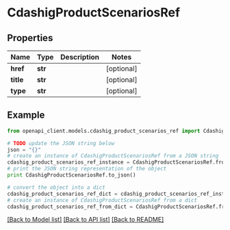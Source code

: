 # CdashigProductScenariosRef


## Properties
Name | Type | Description | Notes
------------ | ------------- | ------------- | -------------
**href** | **str** |  | [optional] 
**title** | **str** |  | [optional] 
**type** | **str** |  | [optional] 

## Example

```python
from openapi_client.models.cdashig_product_scenarios_ref import CdashigProductScenariosRef

# TODO update the JSON string below
json = "{}"
# create an instance of CdashigProductScenariosRef from a JSON string
cdashig_product_scenarios_ref_instance = CdashigProductScenariosRef.from_json(json)
# print the JSON string representation of the object
print CdashigProductScenariosRef.to_json()

# convert the object into a dict
cdashig_product_scenarios_ref_dict = cdashig_product_scenarios_ref_instance.to_dict()
# create an instance of CdashigProductScenariosRef from a dict
cdashig_product_scenarios_ref_from_dict = CdashigProductScenariosRef.from_dict(cdashig_product_scenarios_ref_dict)
```
[[Back to Model list]](../README.md#documentation-for-models) [[Back to API list]](../README.md#documentation-for-api-endpoints) [[Back to README]](../README.md)


